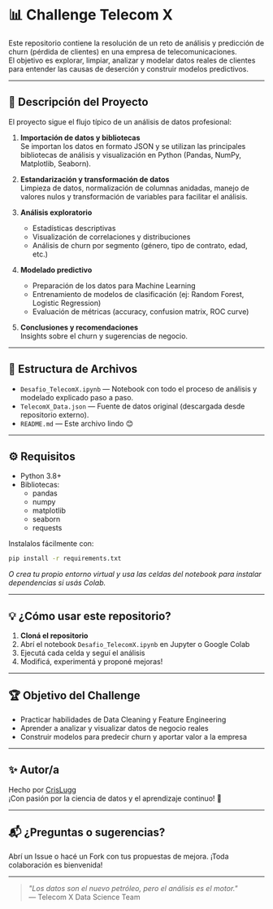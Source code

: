 # 📊 Challenge Telecom X

Este repositorio contiene la resolución de un reto de análisis y predicción de churn (pérdida de clientes) en una empresa de telecomunicaciones.  
El objetivo es explorar, limpiar, analizar y modelar datos reales de clientes para entender las causas de deserción y construir modelos predictivos.

---

## 🚀 Descripción del Proyecto

El proyecto sigue el flujo típico de un análisis de datos profesional:

1. **Importación de datos y bibliotecas**  
   Se importan los datos en formato JSON y se utilizan las principales bibliotecas de análisis y visualización en Python (Pandas, NumPy, Matplotlib, Seaborn).

2. **Estandarización y transformación de datos**  
   Limpieza de datos, normalización de columnas anidadas, manejo de valores nulos y transformación de variables para facilitar el análisis.

3. **Análisis exploratorio**  
   - Estadísticas descriptivas
   - Visualización de correlaciones y distribuciones
   - Análisis de churn por segmento (género, tipo de contrato, edad, etc.)

4. **Modelado predictivo**  
   - Preparación de los datos para Machine Learning
   - Entrenamiento de modelos de clasificación (ej: Random Forest, Logistic Regression)
   - Evaluación de métricas (accuracy, confusion matrix, ROC curve)

5. **Conclusiones y recomendaciones**  
   Insights sobre el churn y sugerencias de negocio.

---

## 📁 Estructura de Archivos

- `Desafio_TelecomX.ipynb` — Notebook con todo el proceso de análisis y modelado explicado paso a paso.
- `TelecomX_Data.json` — Fuente de datos original (descargada desde repositorio externo).
- `README.md` — Este archivo lindo 😊

---

## ⚙️ Requisitos

- Python 3.8+
- Bibliotecas:  
  - pandas  
  - numpy  
  - matplotlib  
  - seaborn  
  - requests  

Instalalos fácilmente con:
```bash
pip install -r requirements.txt
```
_O crea tu propio entorno virtual y usa las celdas del notebook para instalar dependencias si usás Colab._

---

## 💡 ¿Cómo usar este repositorio?

1. **Cloná el repositorio**
2. Abrí el notebook `Desafio_TelecomX.ipynb` en Jupyter o Google Colab
3. Ejecutá cada celda y seguí el análisis
4. Modificá, experimentá y proponé mejoras!

---

## 🏆 Objetivo del Challenge

- Practicar habilidades de Data Cleaning y Feature Engineering
- Aprender a analizar y visualizar datos de negocio reales
- Construir modelos para predecir churn y aportar valor a la empresa

---

## ✨ Autor/a

Hecho por [CrisLugg](https://github.com/CrisLugg)  
¡Con pasión por la ciencia de datos y el aprendizaje continuo! 🚀

---

## 📬 ¿Preguntas o sugerencias?

Abrí un Issue o hacé un Fork con tus propuestas de mejora.
¡Toda colaboración es bienvenida!

---

> _"Los datos son el nuevo petróleo, pero el análisis es el motor."_  
> — Telecom X Data Science Team
